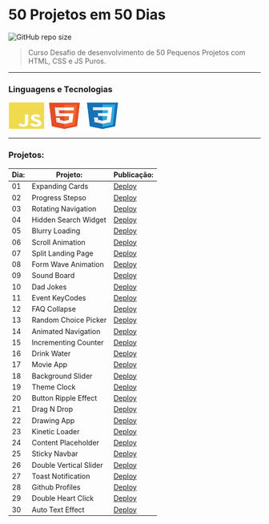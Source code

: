 # 50 Projetos em 50 Dias

![GitHub repo size](https://img.shields.io/github/repo-size/romhenri/50projects50days?style=for-the-badge)

<!-- <img src="src/img/website-1.5.png" alt="Site Gênio Numérico"> -->

> Curso Desafio de desenvolvimento de 50 Pequenos Projetos com HTML, CSS e JS Puros.

<hr>

### Linguagens e Tecnologias

<div display="inline_block">
  <a href="https://github.com/romhenri/javascript" target="_blank"><img alt="JavaScript" height="54" width="72" src="https://raw.githubusercontent.com/devicons/devicon/master/icons/javascript/javascript-plain.svg"></a>

<a href="https://github.com/romhenri/html" target="_blank">
  <img alt="HTML" height="54" width="72" src="https://raw.githubusercontent.com/devicons/devicon/master/icons/html5/html5-original.svg"></a>

<a href="https://github.com/romhenri/css" target="_blank">
  <img alt="CSS" height="54" width="72" src="https://raw.githubusercontent.com/devicons/devicon/master/icons/css3/css3-original.svg"></a>

<hr>

### Projetos:

| Dia: | Projeto:               | Publicação:                                                                              |
| ---- | ---------------------- | ---------------------------------------------------------------------------------------- |
| 01   | Expanding Cards        | <a href="https://romhenri.github.io/50projects50days/day-01/" target="_blank">Deploy</a> |
| 02   | Progress Stepso        | <a href="https://romhenri.github.io/50projects50days/day-03/" target="_blank">Deploy</a> |
| 03   | Rotating Navigation    | <a href="https://romhenri.github.io/50projects50days/day-02/" target="_blank">Deploy</a> |
| 04   | Hidden Search Widget   | <a href="https://romhenri.github.io/50projects50days/day-05/" target="_blank">Deploy</a> |
| 05   | Blurry Loading         | <a href="https://romhenri.github.io/50projects50days/day-04/" target="_blank">Deploy</a> |
| 06   | Scroll Animation       | <a href="https://romhenri.github.io/50projects50days/day-06/" target="_blank">Deploy</a> |
| 07   | Split Landing Page     | <a href="https://romhenri.github.io/50projects50days/day-07/" target="_blank">Deploy</a> |
| 08   | Form Wave Animation    | <a href="https://romhenri.github.io/50projects50days/day-08/" target="_blank">Deploy</a> |
| 09   | Sound Board            | <a href="https://romhenri.github.io/50projects50days/day-09/" target="_blank">Deploy</a> |
| 10   | Dad Jokes              | <a href="https://romhenri.github.io/50projects50days/day-10/" target="_blank">Deploy</a> |
| 11   | Event KeyCodes         | <a href="https://romhenri.github.io/50projects50days/day-11/" target="_blank">Deploy</a> |
| 12   | FAQ Collapse           | <a href="https://romhenri.github.io/50projects50days/day-12/" target="_blank">Deploy</a> |
| 13   | Random Choice Picker   | <a href="https://romhenri.github.io/50projects50days/day-13/" target="_blank">Deploy</a> |
| 14   | Animated Navigation    | <a href="https://romhenri.github.io/50projects50days/day-14/" target="_blank">Deploy</a> |
| 15   | Incrementing Counter   | <a href="https://romhenri.github.io/50projects50days/day-15/" target="_blank">Deploy</a> |
| 16   | Drink Water            | <a href="https://romhenri.github.io/50projects50days/day-16/" target="_blank">Deploy</a> |
| 17   | Movie App              | <a href="https://romhenri.github.io/50projects50days/day-17/" target="_blank">Deploy</a> |
| 18   | Background Slider      | <a href="https://romhenri.github.io/50projects50days/day-18/" target="_blank">Deploy</a> |
| 19   | Theme Clock            | <a href="https://romhenri.github.io/50projects50days/day-19/" target="_blank">Deploy</a> |
| 20   | Button Ripple Effect   | <a href="https://romhenri.github.io/50projects50days/day-20/" target="_blank">Deploy</a> |
| 21   | Drag N Drop            | <a href="https://romhenri.github.io/50projects50days/day-21/" target="_blank">Deploy</a> |
| 22   | Drawing App            | <a href="https://romhenri.github.io/50projects50days/day-22/" target="_blank">Deploy</a> |
| 23   | Kinetic Loader         | <a href="https://romhenri.github.io/50projects50days/day-23/" target="_blank">Deploy</a> |
| 24   | Content Placeholder    | <a href="https://romhenri.github.io/50projects50days/day-24/" target="_blank">Deploy</a> |
| 25   | Sticky Navbar          | <a href="https://romhenri.github.io/50projects50days/day-25/" target="_blank">Deploy</a> |
| 26   | Double Vertical Slider | <a href="https://romhenri.github.io/50projects50days/day-26/" target="_blank">Deploy</a> |
| 27   | Toast Notification     | <a href="https://romhenri.github.io/50projects50days/day-27/" target="_blank">Deploy</a> |
| 28   | Github Profiles        | <a href="https://romhenri.github.io/50projects50days/day-28/" target="_blank">Deploy</a> |
| 29   | Double Heart Click     | <a href="https://romhenri.github.io/50projects50days/day-29/" target="_blank">Deploy</a> |
| 30   | Auto Text Effect       | <a href="https://romhenri.github.io/50projects50days/day-30/" target="_blank">Deploy</a> |
